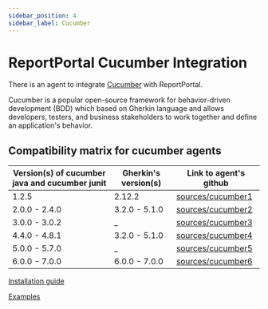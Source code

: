 ```yaml
---
sidebar_position: 4
sidebar_label: Cucumber
---
```


# ReportPortal Cucumber Integration

There is an agent to integrate [Cucumber](https://cucumber.io/) with ReportPortal.

Cucumber is a popular open-source framework for behavior-driven development (BDD) which based on Gherkin language and allows developers, testers, and business stakeholders to work together and define an application's behavior.

## Compatibility matrix for cucumber agents

| Version(s) of cucumber java and cucumber junit | Gherkin's version(s) | Link to agent's github |
| - | - | - |
| 1.2.5  | 2.12.2  | [sources/cucumber1](https://github.com/reportportal/agent-java-cucumber) |
| 2.0.0 - 2.4.0 | 3.2.0 - 5.1.0 | [sources/cucumber2](https://github.com/reportportal/agent-java-cucumber2) |
| 3.0.0 - 3.0.2 | _ | [sources/cucumber3](https://github.com/reportportal/agent-java-cucumber3) |
| 4.4.0 - 4.8.1  | 3.2.0 - 5.1.0 | [sources/cucumber4](https://github.com/reportportal/agent-java-cucumber4) |
| 5.0.0 - 5.7.0  | _ | [sources/cucumber5](https://github.com/reportportal/agent-java-cucumber5) |
| 6.0.0 - 7.0.0  | 6.0.0 - 7.0.0 | [sources/cucumber6](https://github.com/reportportal/agent-java-cucumber6) |

[Installation guide](https://github.com/reportportal/agent-java-cucumber#readme)

[Examples](https://github.com/reportportal/examples-java/tree/master/example-cucumber)

